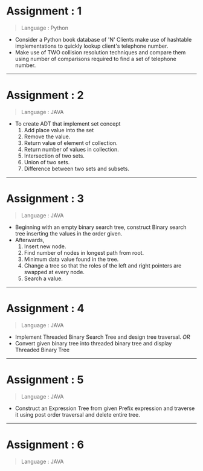 # Assignment : 1
> Language : Python
- Consider a Python book database of 'N' Clients make use of hashtable implementations to quickly lookup client's telephone number.
- Make use of TWO collision resolution techniques and compare them using number of comparisons required to find a set of telephone number.
---
# Assignment : 2
> Language : JAVA
- To create ADT that implement set concept 
    1. Add place value into the set
    2. Remove the value.
    3. Return value of element of collection.
    4. Return number of values in collection.
    5. Intersection of two sets.
    6. Union of two sets.
    7. Difference between two sets and subsets.
---
# Assignment : 3
> Language : JAVA
- Beginning with an empty binary search tree, construct Binary search tree inserting the values in the order given.
- Afterwards,
    1. Insert new node.
    2. Find number of nodes in longest path from root.
    3. Minimum data value found in the tree.
    4. Change a tree so that the roles of the left and right pointers are swapped at every node.
    5. Search a value.
---
# Assignment : 4
> Language : JAVA
- Implement Threaded Binary Search Tree and design tree traversal.
*OR*
- Convert given binary tree into threaded binary tree and display Threaded Binary Tree
---
# Assignment : 5
> Language : JAVA
- Construct an Expression Tree from given Prefix expression and traverse it using post order traversal and delete entire tree.
---
# Assignment : 6
> Language : JAVA